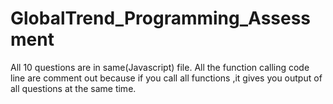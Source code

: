 # GlobalTrend_Programming_Assessment
All 10 questions are in same(Javascript) file.
All the function calling code line are comment out because if you call all functions ,it gives you output of all questions at the same time.
